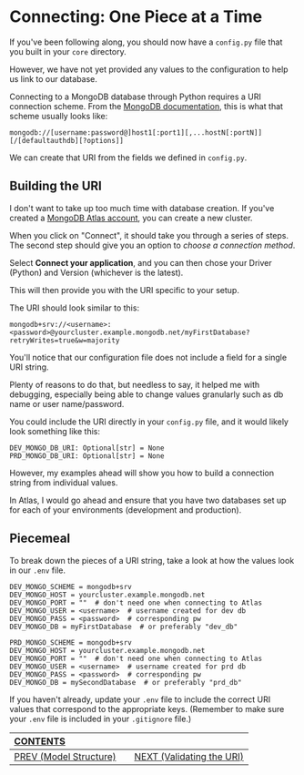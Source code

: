 # Connecting: One Piece at a Time

If you've been following along, you should now have a `config.py` file that you built in your `core` directory.

However, we have not yet provided any values to the configuration to help us link to our database.

Connecting to a MongoDB database through Python requires a URI connection scheme. From the [MongoDB documentation](https://docs.mongodb.com/manual/reference/connection-string/), this is what that scheme usually looks like:

    mongodb://[username:password@]host1[:port1][,...hostN[:portN]][/[defaultauthdb][?options]]

We can create that URI from the fields we defined in `config.py`.

## Building the URI

I don't want to take up too much time with database creation. If you've created a [MongoDB Atlas account](https://www.mongodb.com/cloud/atlas/register), you can create a new cluster. 

When you click on "Connect", it should take you through a series of steps. The second step should give you an option to _choose a connection method_.

Select **Connect your application**, and you can then chose your Driver (Python) and Version (whichever is the latest).

This will then provide you with the URI specific to your setup.

The URI should look similar to this:

    mongodb+srv://<username>:<password>@yourcluster.example.mongodb.net/myFirstDatabase?retryWrites=true&w=majority

You'll notice that our configuration file does not include a field for a single URI string. 

Plenty of reasons to do that, but needless to say, it helped me with debugging, especially being able to change values granularly such as db name or user name/password.

You could include the URI directly in your `config.py` file, and it would likely look something like this:

    DEV_MONGO_DB_URI: Optional[str] = None
    PRD_MONGO_DB_URI: Optional[str] = None

However, my examples ahead will show you how to build a connection string from individual values.

In Atlas, I would go ahead and ensure that you have two databases set up for each of your environments (development and production).

## Piecemeal

To break down the pieces of a URI string, take a look at how the values look in our `.env` file.

    DEV_MONGO_SCHEME = mongodb+srv
    DEV_MONGO_HOST = yourcluster.example.mongodb.net
    DEV_MONGO_PORT = ""  # don't need one when connecting to Atlas
    DEV_MONGO_USER = <username>  # username created for dev db
    DEV_MONGO_PASS = <password>  # corresponding pw
    DEV_MONGO_DB = myFirstDatabase  # or preferably "dev_db"

    PRD_MONGO_SCHEME = mongodb+srv
    DEV_MONGO_HOST = yourcluster.example.mongodb.net
    DEV_MONGO_PORT = ""  # don't need one when connecting to Atlas
    DEV_MONGO_USER = <username>  # username created for prd db
    DEV_MONGO_PASS = <password>  # corresponding pw
    DEV_MONGO_DB = mySecondDatabase  # or preferably "prd_db"

If you haven't already, update your `.env` file to include the correct URI values that correspond to the appropriate keys. (Remember to make sure your `.env` file is included in your `.gitignore` file.)

| [CONTENTS](../00_Introduction/01_Table_of_Contents.md)  | | |
|:---|:---:|---:|
|  [PREV (Model Structure)](3.2_Structuring_Your_Model.md) || [NEXT (Validating the URI)](3.4_Validating_The_URI.md)   |
